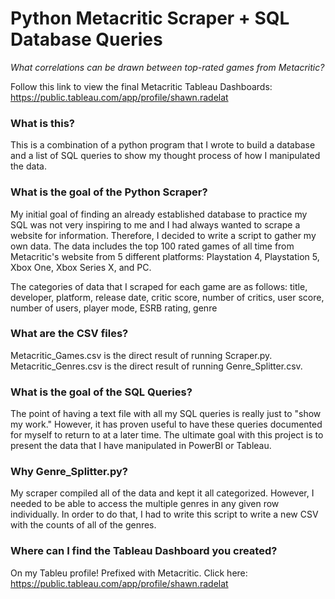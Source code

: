 # Python Metacritic Scraper + SQL Database Queries
*What correlations can be drawn between top-rated games from Metacritic?*

Follow this link to view the final Metacritic Tableau Dashboards:
https://public.tableau.com/app/profile/shawn.radelat

### What is this?

This is a combination of a python program that I wrote to build a database and a list of SQL queries to show my thought
process of how I manipulated the data.

### What is the goal of the Python Scraper?

My initial goal of finding an already established database to practice my SQL was not very inspiring to me and I had 
always wanted to scrape a website for information. Therefore, I decided to write a script to gather my own data. The
data includes the top 100 rated games of all time from Metacritic's website from 5 different platforms: Playstation 4, 
Playstation 5, Xbox One, Xbox Series X, and PC.

The categories of data that I scraped for each game are as follows: title, developer, platform, release date, 
critic score, number of critics, user score, number of users, player mode, ESRB rating, genre

### What are the CSV files?

Metacritic_Games.csv is the direct result of running Scraper.py. Metacritic_Genres.csv is the direct result of
running Genre_Splitter.csv.

### What is the goal of the SQL Queries?

The point of having a text file with all my SQL queries is really just to "show my work." However, it has proven
useful to have these queries documented for myself to return to at a later time. The ultimate goal with this project
is to present the data that I have manipulated in PowerBI or Tableau.

### Why Genre_Splitter.py?

My scraper compiled all of the data and kept it all categorized. However, I needed to be able to access the multiple genres
in any given row individually. In order to do that, I had to write this script to write a new CSV with the counts of all of
the genres.

### Where can I find the Tableau Dashboard you created?

On my Tableu profile! Prefixed with Metacritic. Click here: https://public.tableau.com/app/profile/shawn.radelat
